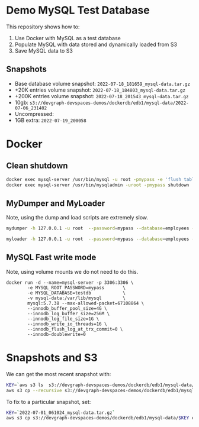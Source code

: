 # Demo MySQL Test Database

This repository shows how to:

1. Use Docker with MySQL as a test database
2. Populate MySQL with data stored and dynamically loaded from S3
3. Save MySQL data to S3 


## Snapshots

- Base database volume snapshot: `2022-07-18_181659_mysql-data.tar.gz`
- +20K entries volume snapshot: `2022-07-18_184803_mysql-data.tar.gz`
- +200K entries volume snapshot: `2022-07-18_201543_mysql-data.tar.gz`
- 10gb: `s3://devgraph-devspaces-demos/dockerdb/edb1/mysql-data/2022-07-06_231402`
- Uncompressed: 
- 1GB extra: `2022-07-19_200058`

# Docker 

## Clean shutdown

```sh
docker exec mysql-server /usr/bin/mysql -u root -pmypass -e 'flush tables;'
docker exec mysql-server /usr/bin/mysqladmin -uroot -pmypass shutdown
```

## MyDumper and MyLoader

Note, using the dump and load scripts are extremely slow.
```sh
mydumper -h 127.0.0.1 -u root  --password=mypass --database=employees --threads=8  --outputdir edb1/mysql-data/
```

```sh
myloader -h 127.0.0.1 -u root  --password=mypass --database=employees --threads=8 --directory edb1/mysql-data/2022-07-06_231402
```

## MySQL Fast write mode

Note, using volume mounts we do not need to do this.
```
docker run -d --name=mysql-server -p 3306:3306 \
        -e MYSQL_ROOT_PASSWORD=mypass       \
        -e MYSQL_DATABASE=testdb            \
        -v mysql-data:/var/lib/mysql        \
        mysql:5.7.38 --max-allowed-packet=67108864 \
        --innodb_buffer_pool_size=4G \
        --innodb_log_buffer_size=256M \
        --innodb_log_file_size=1G \
        --innodb_write_io_threads=16 \
        --innodb_flush_log_at_trx_commit=0 \
        --innodb-doublewrite=0
```


# Snapshots and S3

We can get the most recent snapshot with:

```bash
KEY=`aws s3 ls  s3://devgraph-devspaces-demos/dockerdb/edb1/mysql-data/ | awk '{print $4}' | sort | tail -n 1`
aws s3 cp --recursive s3://devgraph-devspaces-demos/dockerdb/edb1/mysql-data/$KEY edb1/mysql-data/$KEY
```

To fix to a particular snapshot, set:
```bash
KEY=`2022-07-01_061024_mysql-data.tar.gz`
aws s3 cp s3://devgraph-devspaces-demos/dockerdb/edb1/mysql-data/$KEY edb1/mysql-data/
```